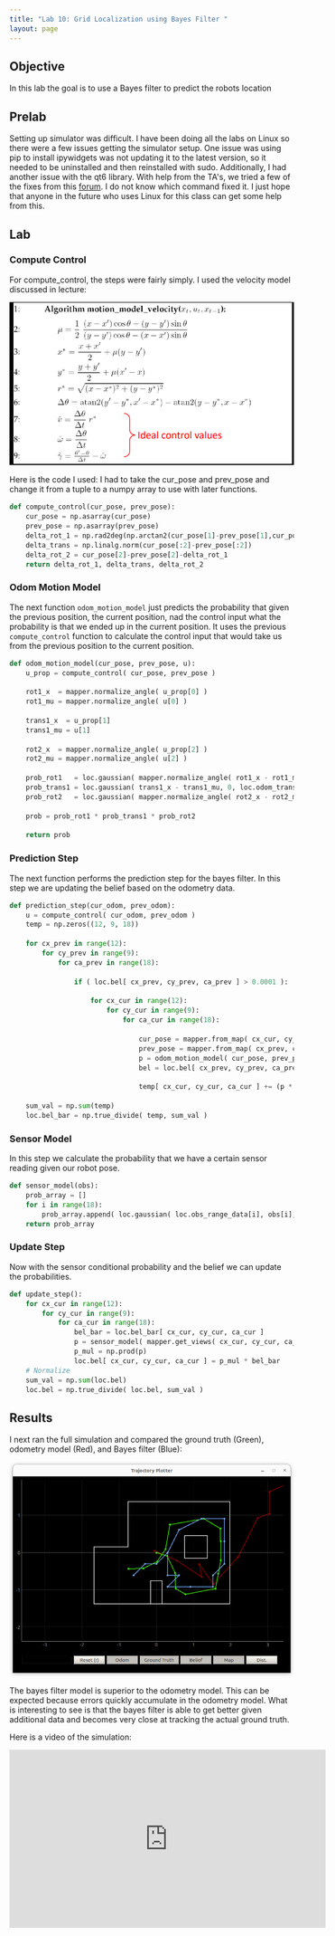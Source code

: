 ```yaml
---
title: "Lab 10: Grid Localization using Bayes Filter "
layout: page
---
```


## Objective
In this lab the goal is to use a Bayes filter to predict the robots location

## Prelab

Setting up simulator was difficult. I have been doing all the labs on Linux so there were a few issues getting the simulator setup. One issue was using pip to install ipywidgets was not updating it to the latest version, so it needed to be uninstalled and then reinstalled with sudo. Additionally, I had another issue with the qt6 library. With help from the TA's, we tried a few of the fixes from this [forum](https://forum.qt.io/topic/93247/qt-qpa-plugin-could-not-load-the-qt-platform-plugin-xcb-in-even-though-it-was-found). I do not know which command fixed it. I just hope that anyone in the future who uses Linux for this class can get some help from this.

## Lab

### Compute Control

For compute_control, the steps were fairly simply. I used the velocity model discussed in lecture:

![Velocity Model](velocity_model.png)

Here is the code I used: I had to take the cur_pose and prev_pose and change it from a tuple to a numpy array to use with later functions.
```python
def compute_control(cur_pose, prev_pose):
    cur_pose = np.asarray(cur_pose)
    prev_pose = np.asarray(prev_pose)
    delta_rot_1 = np.rad2deg(np.arctan2(cur_pose[1]-prev_pose[1],cur_pose[0]-prev_pose[0])) - prev_pose[2]
    delta_trans = np.linalg.norm(cur_pose[:2]-prev_pose[:2])
    delta_rot_2 = cur_pose[2]-prev_pose[2]-delta_rot_1
    return delta_rot_1, delta_trans, delta_rot_2
```

### Odom Motion Model

The next function `odom_motion_model` just predicts the probability that given the previous position, the current position, nad the control input what the probability is that we ended up in the current position. It uses the previous `compute_control` function to calculate the control input that would take us from the previous position to the current position.
```python
def odom_motion_model(cur_pose, prev_pose, u): 
    u_prop = compute_control( cur_pose, prev_pose )
    
    rot1_x  = mapper.normalize_angle( u_prop[0] )
    rot1_mu = mapper.normalize_angle( u[0] )
    
    trans1_x  = u_prop[1]
    trans1_mu = u[1]
    
    rot2_x  = mapper.normalize_angle( u_prop[2] )
    rot2_mu = mapper.normalize_angle( u[2] )
    
    prob_rot1   = loc.gaussian( mapper.normalize_angle( rot1_x - rot1_mu ), 0, loc.odom_rot_sigma )
    prob_trans1 = loc.gaussian( trans1_x - trans1_mu, 0, loc.odom_trans_sigma )
    prob_rot2   = loc.gaussian( mapper.normalize_angle( rot2_x - rot2_mu ), 0, loc.odom_rot_sigma )
    
    prob = prob_rot1 * prob_trans1 * prob_rot2

    return prob
```

### Prediction Step

The next function performs the prediction step for the bayes filter. In this step we are updating the belief based on the odometry data.

```python
def prediction_step(cur_odom, prev_odom):
    u = compute_control( cur_odom, prev_odom )
    temp = np.zeros((12, 9, 18))
    
    for cx_prev in range(12):
        for cy_prev in range(9):
            for ca_prev in range(18):
                
                if ( loc.bel[ cx_prev, cy_prev, ca_prev ] > 0.0001 ):

                    for cx_cur in range(12):
                        for cy_cur in range(9):
                            for ca_cur in range(18):

                                cur_pose = mapper.from_map( cx_cur, cy_cur, ca_cur )
                                prev_pose = mapper.from_map( cx_prev, cy_prev, ca_prev )
                                p = odom_motion_model( cur_pose, prev_pose, u )
                                bel = loc.bel[ cx_prev, cy_prev, ca_prev ]

                                temp[ cx_cur, cy_cur, ca_cur ] += (p * bel)
    
    sum_val = np.sum(temp)
    loc.bel_bar = np.true_divide( temp, sum_val )
```

### Sensor Model
In this step we calculate the probability that we have a certain sensor reading given our robot pose.

```python
def sensor_model(obs):
    prob_array = []
    for i in range(18):
        prob_array.append( loc.gaussian( loc.obs_range_data[i], obs[i], loc.sensor_sigma ) )
    return prob_array
```

### Update Step
Now with the sensor conditional probability and the belief we can update the probabilities.

```python
def update_step():
    for cx_cur in range(12):
        for cy_cur in range(9):
            for ca_cur in range(18):
                bel_bar = loc.bel_bar[ cx_cur, cy_cur, ca_cur ]
                p = sensor_model( mapper.get_views( cx_cur, cy_cur, ca_cur ) )
                p_mul = np.prod(p) 
                loc.bel[ cx_cur, cy_cur, ca_cur ] = p_mul * bel_bar
    # Normalize
    sum_val = np.sum(loc.bel)
    loc.bel = np.true_divide( loc.bel, sum_val )
```

## Results

I next ran the full simulation and compared the ground truth (Green), odometry model (Red), and Bayes filter (Blue):

![comparison](odo_vs_bayes.png)

The bayes filter model is superior to the odometry model. This can be expected because errors quickly accumulate in the odometry model. What is interesting to see is that the bayes filter is able to get better given additional data and becomes very close at tracking the actual ground truth.

Here is a video of the simulation:

<iframe width="560" height="315" src="https://www.youtube.com/embed/ljI-Bj6B5kI" title="YouTube video player" frameborder="0" allow="accelerometer; autoplay; clipboard-write; encrypted-media; gyroscope; picture-in-picture; web-share" allowfullscreen></iframe>
